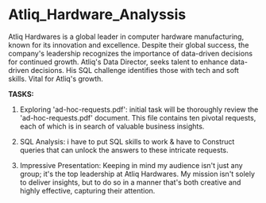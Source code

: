# Atliq_Hardware_Analyssis

Atliq Hardwares is a global leader in computer hardware manufacturing, known for its innovation and excellence. Despite their global success, the company's leadership recognizes the importance of data-driven decisions for continued growth.
Atliq's Data Director, seeks talent to enhance data-driven decisions. His SQL challenge identifies those with tech and soft skills. Vital for Atliq's growth.

**TASKS:**

1. Exploring 'ad-hoc-requests.pdf':  initial task will be  thoroughly review the 'ad-hoc-requests.pdf' document. This file contains ten pivotal requests, each of which is in search of valuable business insights.

2. SQL Analysis: i have to put SQL skills to work & have to Construct queries that can unlock the answers to these intricate requests. 
3. Impressive Presentation: Keeping in mind my audience isn't just any group; it's the top leadership at Atliq Hardwares. My mission isn't solely to deliver insights, but to do so in a manner that's both creative and highly effective, capturing their attention.
